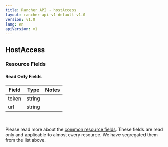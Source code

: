 ```yaml
---
title: Rancher API - hostAccess
layout: rancher-api-v1-default-v1.0
version: v1.0
lang: en
apiVersion: v1
---
```


## HostAccess



### Resource Fields


#### Read Only Fields

Field | Type   | Notes
---|---|---
token | string  | 
url | string  | 


<br>

Please read more about the [common resource fields]({{site.baseurl}}/rancher/{{page.version}}/{{page.lang}}/api/{{page.apiVersion}}/common/). These fields are read only and applicable to almost every resource. We have segregated them from the list above.




